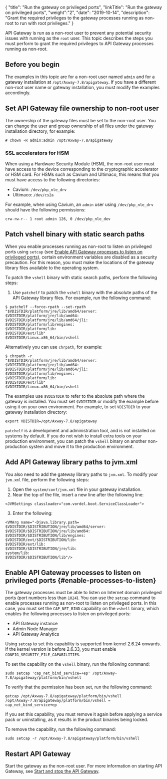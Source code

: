 {
"title": "Run the gateway on privileged ports",
"linkTitle": "Run the gateway on privileged ports",
"weight":"2",
"date": "2019-10-14",
"description": "Grant the required privileges to the gateway processes running as non-root to run with root privileges."
}

API Gateway is run as a non-root user to prevent any potential security issues with running as the `root` user. This topic describes the steps you must perform to grant the required privileges to API Gateway processes running as non-root.

## Before you begin

The examples in this topic are for a non-root user named `admin` and for a gateway installation at `/opt/Axway-7.8/apigateway`. If you have a different non-root user name or gateway installation, you must modify the examples accordingly.

## Set API Gateway file ownership to non-root user

The ownership of the gateway files must be set to the non-root user. You can change the user and group ownership of all files under the gateway installation directory, for example:

```
# chown -R admin:admin /opt/Axway-7.8/apigateway
```

### SSL accelerators for HSM

When using a Hardware Security Module (HSM), the non-root user must have access to the device corresponding to the cryptographic accelerator or HSM card. For HSMs such as Cavium and Ultimaco, this means that you must have access to the following directories:

* Cavium: `/dev/pkp_nle_drv`
* Ultimaco: `/dev/cs2a`

For example, when using Cavium, an `admin` user using `/dev/pkp_nle_drv` should have the following permissions:

```
crw-rw-r-- 1 root admin 126, 0 /dev/pkp_nle_dev
```

## Patch vshell binary with static search paths

When you enable processes running as non-root to listen on privileged ports using `setcap` (see [Enable API Gateway processes to listen on privileged ports](#enable-processes-to-listen)), certain environment variables are disabled as a security precaution. For this reason, you must make the locations of the gateway library files available to the operating system.

To patch the `vshell` binary with static search paths, perform the following steps:

1. Use `patchelf` to patch the `vshell` binary with the absolute paths of the API Gateway library files. For example, run the following command:

```
$ patchelf --force-rpath --set-rpath
"$VDISTDIR/platform/jre/lib/amd64/server:
$VDISTDIR/platform/jre/lib/amd64:
$VDISTDIR/platform/jre/lib/amd64/jli:
$VDISTDIR/platform/lib/engines:
$VDISTDIR/platform/lib:
$VDISTDIR/ext/lib"
$VDISTDIR/Linux.x86_64/bin/vshell
```

Alternatively you can use `chrpath`, for example:

```
$ chrpath -r
"$VDISTDIR/platform/jre/lib/amd64/server:
$VDISTDIR/platform/jre/lib/amd64:
$VDISTDIR/platform/jre/lib/amd64/jli:
$VDISTDIR/platform/lib/engines:
$VDISTDIR/platform/lib:
$VDISTDIR/ext/lib"
$VDISTDIR/Linux.x86_64/bin/vshell
```

The examples use `$VDISTDIR` to refer to the absolute path where the gateway is installed. You must set `$VDISTDIR` or modify the example before using it on your own environment. For example, to set `VDISTDIR` to your gateway installation directory:

```
export VDISTDIR=/opt/Axway-7.8/apigateway
```

<i class="fas fa-bullhorn"></i> `patchelf` is a development and administration tool, and is not installed on systems by default. If you do not wish to install extra tools on your production environment, you can patch the `vshell` binary on another non-production system and move it to the production environment.

## Add API Gateway library paths to jvm.xml

You also need to add the gateway library paths to `jvm.xml`. To modify your `jvm.xml` file, perform the following steps:

1. Open the `system/conf/jvm.xml` file in your gateway installation.
2. Near the top of the file, insert a new line after the following line:

```
<JVMSettings classloader="com.vordel.boot.ServiceClassLoader">
```

3. Enter the following:

```
<VMArg name="-Djava.library.path=
$VDISTDIR/$DISTRIBUTION/jre/lib/amd64/server:
$VDISTDIR/$DISTRIBUTION/jre/lib/amd64:
$VDISTDIR/$DISTRIBUTION/lib/engines:
$VDISTDIR/ext/$DISTRIBUTION/lib:
$VDISTDIR/ext/lib:
$VDISTDIR/$DISTRIBUTION/jre/lib:
system/lib:
$VDISTDIR/$DISTRIBUTION/lib"/>
```

## Enable API Gateway processes to listen on privileged ports {#enable-processes-to-listen}

The gateway processes must be able to listen on Internet domain privileged ports (port numbers less than `1024`). You can use the `setcap` command to enable processes running as non-root to listen on privileged ports. In this case, you must set the `CAP_NET_BIND` capability on the `vshell` binary, which enables the following processes to listen on privileged ports:

* API Gateway instance
* Admin Node Manager
* API Gateway Analytics

Using `setcap` to set this capability is supported from kernel 2.6.24 onwards. If the kernel version is before 2.6.33, you must enable `CONFIG_SECURITY_FILE_CAPABILITIES`.

To set the capability on the `vshell` binary, run the following command:

```
sudo setcap 'cap_net_bind_service=+ep' /opt/Axway-7.8/apigateway/platform/bin/vshell
```

To verify that the permission has been set, run the following command:

```
getcap /opt/Axway-7.8/apigateway/platform/bin/vshell
/opt/Axway-7.8/apigateway/platform/bin/vshell = cap_net_bind_service+ep
```

If you set this capability, you must remove it again before applying a service pack or uninstalling, as it results in the product binaries being locked.

To remove the capability, run the following command:

```
sudo setcap -r /opt/Axway-7.8/apigateway/platform/bin/vshell 
```

## Restart API Gateway

Start the gateway as the non-root user. For more information on starting API Gateway, see [Start and stop the API Gateway](/docs/apigtw_admin/manage_operations/#start-and-stop-the-api-gateway).
